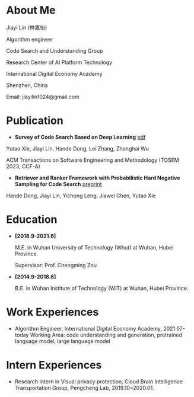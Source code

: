 # About Me

<p>Jiayi Lin (林嘉怡)</p>
<p>Algorithm engineer</p>
<p>Code Search and Understanding Group</p>
<p>Research Center of AI Platform Technology</p>
<p>International Digital Economy Academy</p>
<p>Shenzhen, China</p>
<p>Email: jiayilin1024@gmail.com</p>
<!-- <a href="">Google Scholar</a>   <a href="">DBLP</a> -->

<!-- # News
- **[<font color="#FF0000">2023.09</font>]** One paper has been accepted by [ACM Transactions on Software Engineering and Methodology](https://dl.acm.org/journal/tosem). -->


# Publication

- **Survey of Code Search Based on Deep Learning** [pdf](https://arxiv.org/pdf/2305.05959.pdf)  

Yutao Xie, Jiayi Lin, Hande Dong, Lei Zhang, Zhonghai Wu  

ACM Transactions on Software Engineering and Methodology (TOSEM 2023, CCF-A)

- **Retriever and Ranker Framework with Probabilistic Hard Negative Sampling for Code Search** [preprint](https://arxiv.org/pdf/2305.04508.pdf)  

Hande Dong, Jiayi Lin, Yichong Leng, Jiawei Chen, Yutao Xie


<!-- # Open Source

Coming soon... -->


# Education

- **[2018.9-2021.6]** 

  M.E. in Wuhan University of Technology (Whut) at Wuhan, Hubei Province. 

  Supervisor: Prof. Chengming Zou


- **[2014.9-2018.6]** 

  B.E. in Wuhan Institute of Technology (WIT) at Wuhan, Hubei Province.


# Work Experiences

- Algorithm Engineer, International Digital Economy Academy, 2021.07-today
Working Area: code understanding and generation, pretrained language model, large language model


# Intern Experiences

- Research Intern in Visual privacy protection, Cloud Brain Intelligence Transportation Group, Pengcheng Lab, 2019.10~2020.01.


<!-- # Academic Service

Coming soon... -->


<!-- # Award -->

